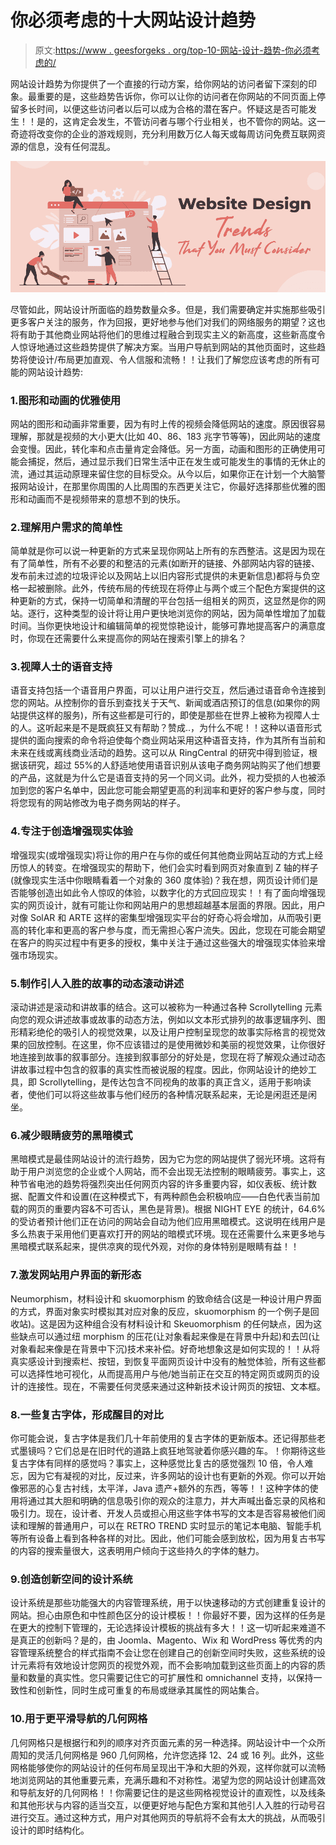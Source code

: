 # 你必须考虑的十大网站设计趋势

> 原文:[https://www . geesforgeks . org/top-10-网站-设计-趋势-你必须考虑的/](https://www.geeksforgeeks.org/top-10-website-design-trends-that-you-must-consider/)

网站设计趋势为你提供了一个直接的行动方案，给你网站的访问者留下深刻的印象。最重要的是，这些趋势告诉你，你可以让你的访问者在你网站的不同页面上停留多长时间，以便这些访问者以后可以成为合格的潜在客户。怀疑这是否可能发生！！是的，这肯定会发生，不管访问者与哪个行业相关，也不管你的网站。这一奇迹将改变你的企业的游戏规则，充分利用数万亿人每天或每周访问免费互联网资源的信息，没有任何混乱。

![Top-10-Website-Design-Trends-That-You-Must-Consider](img/dca77ae4dc754b7e8c4de72867f4fdd7.png)

尽管如此，网站设计所面临的趋势数量众多。但是，我们需要确定并实施那些吸引更多客户关注的服务，作为回报，更好地参与他们对我们的网络服务的期望？这也将有助于其他商业网站将他们的思维过程融合到现实主义的新高度，这些新高度令人惊讶地通过这些趋势提供了解决方案。当用户导航到网站的其他页面时，这些趋势将使设计/布局更加直观、令人信服和流畅！！让我们了解您应该考虑的所有可能的网站设计趋势:

### 1.图形和动画的优雅使用

网站的图形和动画非常重要，因为有时上传的视频会降低网站的速度。原因很容易理解，那就是视频的大小更大(比如 40、86、183 兆字节等等)，因此网站的速度会变慢。因此，转化率和点击量肯定会降低。另一方面，动画和图形的正确使用可能会捕捉，然后，通过显示我们日常生活中正在发生或可能发生的事情的无休止的流，通过其运动原理来留住您的目标受众。从今以后，如果你正在计划一个大脑警报网站设计，在那里你周围的人比周围的东西更关注它，你最好选择那些优雅的图形和动画而不是视频带来的意想不到的快乐。

### 2.理解用户需求的简单性

简单就是你可以说一种更新的方式来呈现你网站上所有的东西整洁。这是因为现在有了简单性，所有不必要的和整洁的元素(如断开的链接、外部网站内容的链接、发布前未过滤的垃圾评论以及网站上以旧内容形式提供的未更新信息)都将与负空格一起被删除。此外，传统布局的传统现在将停止与两个或三个配色方案提供的这种更新的方式，保持一切简单和清醒的平台包括一组相关的网页，这显然是你的网站。逐行，这种类型的设计将让用户更快地浏览你的网站，因为简单性增加了加载时间。当你更快地设计和编辑简单的视觉惊艳设计，能够可靠地提高客户的满意度时，你现在还需要什么来提高你的网站在搜索引擎上的排名？

### 3.视障人士的语音支持

语音支持包括一个语音用户界面，可以让用户进行交互，然后通过语音命令连接到您的网站。从控制你的音乐到查找关于天气、新闻或酒店预订的信息(如果你的网站提供这样的服务)，所有这些都是可行的，即使是那些在世界上被称为视障人士的人。这听起来是不是既疯狂又有帮助？赞成..，为什么不呢！！这种以语音形式提供的面向搜索的命令将迫使每个商业网站采用这种语音支持，作为其所有当前和未来在线或离线商业活动的趋势。这可以从 RingCentral 的研究中得到验证，根据该研究，超过 55%的人舒适地使用语音识别从该电子商务网站购买了他们想要的产品，这就是为什么它是语音支持的另一个同义词。此外，视力受损的人也被添加到您的客户名单中，因此您可能会期望更高的利润率和更好的客户参与度，同时将您现有的网站修改为电子商务网站的样子。

### 4.专注于创造增强现实体验

增强现实(或增强现实)将让你的用户在与你的或任何其他商业网站互动的方式上经历惊人的转变。在增强现实的帮助下，他们会实时看到网页对象直到 Z 轴的样子(就像现实生活中你眼睛看着一个对象的 360 度体验)？我在想，网页设计师们是否能够创造出如此令人惊叹的体验，以数字化的方式回应现实！！有了面向增强现实的网页设计，就有可能让你和网站用户的思想超越基本层面的界限。因此，用户对像 SolAR 和 ARTE 这样的密集型增强现实平台的好奇心将会增加，从而吸引更高的转化率和更高的客户参与度，而无需担心客户流失。因此，您现在可能会期望在客户的购买过程中有更多的授权，集中关注于通过这些强大的增强现实体验来增强市场现实。

### 5.制作引人入胜的故事的动态滚动讲述

滚动讲述是滚动和讲故事的结合。这可以被称为一种通过各种 Scrollytelling 元素向您的观众讲述故事或故事的动态方法，例如以文本形式排列的故事逻辑序列、图形精彩绝伦的吸引人的视觉效果，以及让用户控制呈现您的故事实际格言的视觉效果的回放控制。在这里，你不应该错过的是使用微妙和美丽的视觉效果，让你很好地连接到故事的叙事部分。连接到叙事部分的好处是，您现在将了解观众通过动态讲故事过程中包含的叙事的真实性而被说服的程度。因此，你网站设计的绝妙工具，即 Scrollytelling，是传达包含不同视角的故事的真正含义，适用于影响读者，使他们可以将这些故事与他们经历的各种情况联系起来，无论是闲逛还是闲坐。

### 6.减少眼睛疲劳的黑暗模式

黑暗模式是最佳网站设计的流行趋势，因为它为您的网站提供了弱光环境。这将有助于用户浏览您的企业或个人网站，而不会出现无法控制的眼睛疲劳。事实上，这种节省电池的趋势将强烈突出任何网页内容的许多重要内容，如仪表板、统计数据、配置文件和设置(在这种模式下，有两种颜色会积极响应——白色代表当前加载的网页的重要内容&不可否认，黑色是背景)。根据 NIGHT EYE 的统计，64.6%的受访者预计他们正在访问的网站会自动为他们应用黑暗模式。这说明在线用户是多么热衷于采用他们更喜欢打开的网站的暗模式环境。现在还需要什么来更多地与黑暗模式联系起来，提供凉爽的现代外观，对你的身体特别是眼睛有益！！

### 7.激发网站用户界面的新形态

Neumorphism，材料设计和 skuomorphism 的致命结合(这是一种设计用户界面的方式，界面对象实时模拟其对应对象的反应，skuomorphism 的一个例子是回收站)。这是因为这种组合没有材料设计和 Skeuomorphism 的任何缺点，因为这些缺点可以通过纽 morphism 的压花(让对象看起来像是在背景中升起)和去凹(让对象看起来像是在背景中下沉)技术来补偿。好奇地想象这是如何实现的！！从将真实感设计到搜索栏、按钮，到恢复平面网页设计中没有的触觉体验，所有这些都可以选择性地可视化，从而提高用户与他/她当前正在交互的特定网页或网页的设计的连接性。现在，不需要任何灵感来通过这种新技术设计网页的按钮、文本框。

### 8.一些复古字体，形成醒目的对比

你可能会说，复古字体是我们几十年前使用的复古字体的更新版本。还记得那些老式墨镜吗？它们总是在旧时代的道路上疯狂地驾驶着你感兴趣的车。！你期待这些复古字体有同样的感觉吗？事实上，这种感觉比复古的感觉强烈 10 倍，令人难忘，因为它有凝视的对比，反过来，许多网站的设计也有更新的外观。你可以开始像邪恶的心复古衬线，太平洋，Java 遗产+额外的东西，等等！！这种字体的使用将通过其大胆和明确的信息吸引你的观众的注意力，并大声喊出备忘录的风格和吸引力。现在，设计者、开发人员或担心用这些字体书写的文本是否容易被他们阅读和理解的普通用户，可以在 RETRO TREND 实时显示的笔记本电脑、智能手机等所有设备上看到各种各样的对比。因此，他们可能会感到放松，因为用复古书写的内容的搜索量很大，这表明用户倾向于这些持久的字体的魅力。

### 9.创造创新空间的设计系统

设计系统是那些功能强大的内容管理系统，用于以快速移动的方式创建重复设计的网站。担心由原色和中性颜色区分的设计模板！！你最好不要，因为这样的任务是在更大的控制下管理的，无论选择设计模板的挑战有多大！！这一切听起来难道不是真正的创新吗？是的，由 Joomla、Magento、Wix 和 WordPress 等优秀的内容管理系统整合的样式指南不会让您在创建自己的创新空间时失败，这些系统的设计元素将有效地设计您网页的视觉外观，而不会影响加载到这些页面上的内容的质量和数量的真实性。您只需要记住它的可扩展性和 omnichannel 支持，以保持一致性和创新性，同时生成可重复的布局或继承其属性的网站集合。

### 10.用于更平滑导航的几何网格

几何网格只是根据行和列的顺序对齐页面元素的另一种选择。网站设计中一个众所周知的灵活几何网格是 960 几何网格，允许您选择 12、24 或 16 列。此外，这些网格能够使你的网站设计的任何布局呈现出干净和大胆的外观，这样你就可以流畅地浏览网站的其他重要元素，充满乐趣和不对称性。渴望为您的网站设计创建高效和导航友好的几何网格！！你需要记住的是这些网格视觉设计的直观性，以及线条和其他形状与内容的适当交互，以便更好地与配色方案和其他引人入胜的行动号召进行交互。通过这种方式，用户对其他网页的导航将不会有太大的挑战，从而吸引设计的即时结构化。